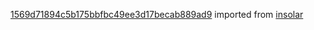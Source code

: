 [1569d71894c5b175bbfbc49ee3d17becab889ad9](https://github.com/insolar/insolar/commit/1569d71894c5b175bbfbc49ee3d17becab889ad9) imported from [insolar](https://github.com/insolar/insolar)
